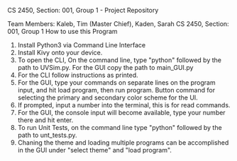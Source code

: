 CS 2450, Section: 001, Group 1 - Project Repository

Team Members: Kaleb, Tim (Master Chief), Kaden, Sarah
CS 2450, Section: 001, Group 1 How to use this Program

1. Install Python3 via Command Line Interface
2. Install Kivy onto your device.
2. To open the CLI, On the command line, type "python" followed by the path to UVSim.py. For the GUI copy the path to main_GUI.py
3. For the CLI follow instructions as printed. 
4. For the GUI, type your commands on separate lines on the program input, and hit load program, then run program. Button command for selecting the primary and secondary color scheme for the UI.
5. If prompted, input a number into the terminal, this is for read commands. 
6. For the GUI, the console input will become available, type your number there and hit enter.
7. To run Unit Tests, on the command line type "python" followed by the path to unt_tests.py.
8. Chaning the theme and loading multiple programs can be accomplished in the GUI under "select theme" and "load program".

